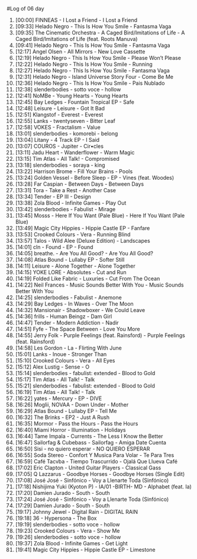 #Log of 06 day

1. [00:00] FINNEAS - I Lost a Friend - I Lost a Friend
1. [09:33] Helado Negro - This Is How You Smile - Fantasma Vaga
1. [09:35] The Cinematic Orchestra - A Caged Bird/Imitations of Life - A Caged Bird/Imitations of Life (feat. Roots Manuva)
1. [09:41] Helado Negro - This Is How You Smile - Fantasma Vaga
1. [12:17] Angel Olsen - All Mirrors - New Love Cassette
1. [12:19] Helado Negro - This Is How You Smile - Please Won’t Please
1. [12:22] Helado Negro - This Is How You Smile - Running
1. [12:27] Helado Negro - This Is How You Smile - Fantasma Vaga
1. [12:31] Helado Negro - Island Universe Story Four - Come Be Me
1. [12:36] Helado Negro - This Is How You Smile - Pais Nublado
1. [12:38] slenderbodies - sotto voce - hollow
1. [12:41] NoMBe - Young Hearts - Young Hearts
1. [12:45] Bay Ledges - Fountain Tropical EP - Safe
1. [12:48] Leisure - Leisure - Got It Bad
1. [12:51] Klangstof - Everest - Everest
1. [12:55] Lanks - twentyseven - Bitter Leaf
1. [12:58] VOKES - Fractalism - Value
1. [13:01] slenderbodies - komorebi - belong
1. [13:04] Litany - 4 Track EP - I Said
1. [13:07] COUROS - Jupiter - Cir•cles
1. [13:11] Jadu Heart - Wanderflower - Warm Magic
1. [13:15] Tim Atlas - All Talk! - Compromised
1. [13:18] slenderbodies - soraya - king
1. [13:22] Harrison Brome - Fill Your Brains - Pools
1. [13:24] Golden Vessel - Before Sleep - EP - Vines (feat. Woodes)
1. [13:28] Far Caspian - Between Days - Between Days
1. [13:31] Tora - Take a Rest - Another Case
1. [13:34] Tender - EP III - Design
1. [13:38] Zola Blood - Infinite Games - Play Out
1. [13:42] slenderbodies - Fabulist - Mirage
1. [13:45] Mosss - Here If You Want (Pale Blue) - Here If You Want (Pale Blue)
1. [13:49] Magic City Hippies - Hippie Castle EP - Fanfare
1. [13:53] Crooked Colours - Vera - Running Blind
1. [13:57] Talos - Wild Alee (Deluxe Edition) - Landscapes
1. [14:01] cln - Found - EP - Found
1. [14:05] breathe. - Are You All Good? - Are You All Good?
1. [14:08] Atlas Bound - Lullaby EP - Softer Still
1. [14:11] Leisure - Alone Together - Alone Together
1. [14:15] YOKE LORE - Absolutes - Cut and Run
1. [14:19] Folded Like Fabric - Luxuries - Cut From The Ocean
1. [14:22] Neil Frances - Music Sounds Better With You - Music Sounds Better With You
1. [14:25] slenderbodies - Fabulist - Anemone
1. [14:29] Bay Ledges - In Waves - Over The Moon
1. [14:32] Mansionair - Shadowboxer - We Could Leave
1. [14:36] frills - Human Beingz - Dam Girl
1. [14:47] Tender - Modern Addiction - Nadir
1. [14:51] Fyfe - The Space Between - Love You More
1. [14:55] Jerry Folk - Purple Feelings (feat. Rainsford) - Purple Feelings (feat. Rainsford)
1. [14:58] Les Gordon - La - Flirting With June
1. [15:01] Lanks - Inoue - Stronger Than
1. [15:10] Crooked Colours - Vera - All Eyes
1. [15:12] Alex Lustig - Sense - O
1. [15:14] slenderbodies - fabulist: extended - Blood to Gold
1. [15:17] Tim Atlas - All Talk! - Talk
1. [15:21] slenderbodies - fabulist: extended - Blood to Gold
1. [16:19] Tim Atlas - All Talk! - Talk
1. [16:22] yates - Mercury - EP - DIVE
1. [16:26] Moglii, NOVAA - Down Under - Mother
1. [16:29] Atlas Bound - Lullaby EP - Tell Me
1. [16:32] The Brinks - EP2 - Just A Rush
1. [16:35] Mormor - Pass the Hours - Pass the Hours
1. [16:40] Miami Horror - Illumination - Holidays
1. [16:44] Tame Impala - Currents - The Less I Know the Better
1. [16:47] Sailorfag & Cubebass - Sailorfag - Amiga Date Cuenta
1. [16:50] Sisi - no quiero esperar - NO QUIERO ESPERAR
1. [16:55] Soda Stereo - Confort Y Musica Para Volar - Te Para Tres
1. [16:59] Café Tacvba - Tiempo Trascurrido - Ojalá Que Llueva Café
1. [17:02] Eric Clapton - United Guitar Players - Classical Gass
1. [17:05] Q Lazzarus - Goodbye Horses - Goodbye Horses (Single Edit)
1. [17:08] José José - Sinfónico - Voy a Llenarte Toda (Sinfónico)
1. [17:18] Nishijima Yuki (Kyoton P) - IA/01 -BIRTH- MD - Alphabet (feat. Ia)
1. [17:20] Damien Jurado - South - South
1. [17:24] José José - Sinfónico - Voy a Llenarte Toda (Sinfónico)
1. [17:29] Damien Jurado - South - South
1. [19:17] Johnny Jewel - Digital Rain - DIGITAL RAIN
1. [19:18] 36 - Hypersona - The Box
1. [19:19] slenderbodies - sotto voce - hollow
1. [19:23] Crooked Colours - Vera - Show Me
1. [19:26] slenderbodies - sotto voce - hollow
1. [19:37] Zola Blood - Infinite Games - Get Light
1. [19:41] Magic City Hippies - Hippie Castle EP - Limestone
